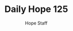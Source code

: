 ---
image: /assets/img/daily-hope-default-artwork.png
title: Daily Hope 125
number: 125
categories:
  - Daily Hope
author: Hope Staff
notes: Daily Hope 125
embed: >-
  <iframe style="border-radius:12px" src="https://open.spotify.com/embed/episode/1Bp0sbF2V0bSU6dtmxwQmW?utm_source=generator" width="100%" height="152" frameBorder="0" allowfullscreen="" allow="autoplay; clipboard-write; encrypted-media; fullscreen; picture-in-picture" loading="lazy"></iframe>
---